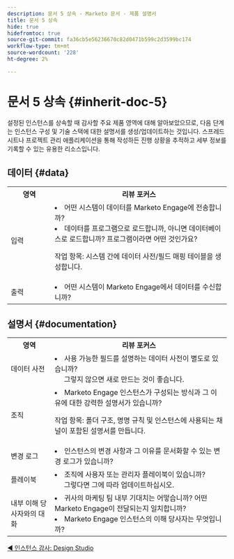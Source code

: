 ```yaml
---
description: 문서 5 상속 - Marketo 문서 - 제품 설명서
title: 문서 5 상속
hide: true
hidefromtoc: true
source-git-commit: fa36cb5e56236670c82d0471b599c2d3599bc174
workflow-type: tm+mt
source-wordcount: '228'
ht-degree: 2%

---
```


# 문서 5 상속 {#inherit-doc-5}

설정된 인스턴스를 상속할 때 감사할 주요 제품 영역에 대해 알아보았으므로, 다음 단계는 인스턴스 구성 및 기술 스택에 대한 설명서를 생성/업데이트하는 것입니다. 스프레드시트나 프로젝트 관리 애플리케이션을 통해 작성하든 진행 상황을 추적하고 세부 정보를 기록할 수 있는 유용한 리소스입니다.

## 데이터 {#data}

<table style="table-layout:auto"> 
 <tbody> 
  <tr> 
   <th style="width:20%">영역</th> 
   <th>리뷰 포커스</th>
  </tr> 
  <tr> 
   <td>입력</td> 
   <td><li>어떤 시스템이 데이터를 Marketo Engage에 전송합니까?</li>
   <li>데이터를 프로그램으로 로드합니까, 아니면 데이터베이스로 로드합니까? 프로그램이라면 어떤 것인가요?</li>
   <p>작업 항목: 시스템 간에 데이터 사전/필드 매핑 테이블을 생성합니다.</td>
  </tr>
  <tr> 
   <td>출력</td> 
   <td><li>어떤 시스템이 Marketo Engage에서 데이터를 수신합니까?</li></td>
  </tr>
 </tbody> 
</table>

## 설명서 {#documentation}

<table style="table-layout:auto"> 
 <tbody> 
  <tr> 
   <th style="width:20%">영역</th> 
   <th>리뷰 포커스</th>
  </tr> 
  <tr> 
   <td>데이터 사전</td> 
   <td><li>사용 가능한 필드를 설명하는 데이터 사전이 별도로 있습니까?
   <br/>     그렇지 않으면 새로 만드는 것이 좋습니다.</li></td>
  </tr>
  <tr> 
   <td>조직</td> 
    <td><li>Marketo Engage 인스턴스가 구성되는 방식과 그 이유에 대한 강력한 설명서가 있습니까?</li>
   <p>작업 항목: 폴더 구조, 명명 규칙 및 인스턴스에 사용되는 채널이 포함된 설명서를 만듭니다.</td>
  </tr>
  <tr> 
   <td>변경 로그</td> 
    <td><li>인스턴스의 변경 사항과 그 이유를 문서화할 수 있는 변경 로그가 있습니까?</li></td>
  </tr>
  <tr> 
   <td>플레이북</td> 
    <td><li>조직에 사용자 또는 관리자 플레이북이 있습니까? 
    <br/>     그렇다면 그에 따라 업데이트하십시오.</li></td>
  </tr>
  <tr> 
   <td>내부 이해 당사자와의 대화</td> 
    <td><li>귀사의 마케팅 팀 내부 기대치는 어떻습니까? 어떤 Marketo Engage이 전달되는지 일치합니까?</li>
   <li>Marketo Engage 인스턴스의 이해 당사자는 무엇입니까?</li></td>
  </tr>
 </tbody> 
</table>

[◄ 인스턴스 감사: Design Studio](/help/marketo/getting-started/inheriting-a-marketo-instance/new-inherit-doc-4.md)
